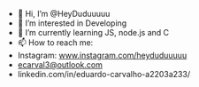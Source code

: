 - 👋 Hi, I’m @HeyDuduuuuu
- 👀 I’m interested in Developing
- 🌱 I’m currently learning JS, node.js and C
- 📫 How to reach me:
- Instagram: www.instagram.com/heyduduuuuu 
- ecarval3@outlook.com
- linkedin.com/in/eduardo-carvalho-a2203a233/

<!---
HeyDuduuuuu/HeyDuduuuuu is a ✨ special ✨ repository because its `README.md` (this file) appears on your GitHub profile.
You can click the Preview link to take a look at your changes.
--->

